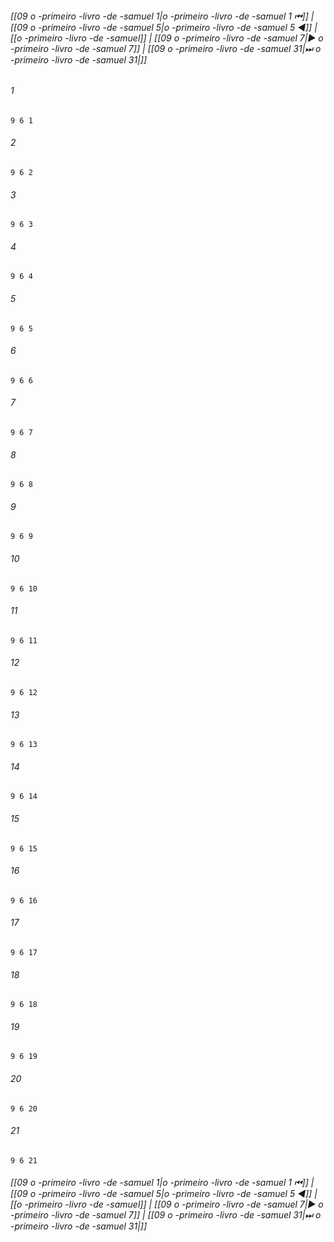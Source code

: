 
###### [[09 o -primeiro -livro -de -samuel 1|o -primeiro -livro -de -samuel 1 ⏮]] | [[09 o -primeiro -livro -de -samuel 5|o -primeiro -livro -de -samuel 5 ◀]] | [[o -primeiro -livro -de -samuel]] | [[09 o -primeiro -livro -de -samuel 7|▶ o -primeiro -livro -de -samuel 7]] | [[09 o -primeiro -livro -de -samuel 31|⏭ o -primeiro -livro -de -samuel 31|]]

###### 1
``` verse
9 6 1 
```
###### 2
``` verse
9 6 2 
```
###### 3
``` verse
9 6 3 
```
###### 4
``` verse
9 6 4 
```
###### 5
``` verse
9 6 5 
```
###### 6
``` verse
9 6 6 
```
###### 7
``` verse
9 6 7 
```
###### 8
``` verse
9 6 8 
```
###### 9
``` verse
9 6 9 
```
###### 10
``` verse
9 6 10 
```
###### 11
``` verse
9 6 11 
```
###### 12
``` verse
9 6 12 
```
###### 13
``` verse
9 6 13 
```
###### 14
``` verse
9 6 14 
```
###### 15
``` verse
9 6 15 
```
###### 16
``` verse
9 6 16 
```
###### 17
``` verse
9 6 17 
```
###### 18
``` verse
9 6 18 
```
###### 19
``` verse
9 6 19 
```
###### 20
``` verse
9 6 20 
```
###### 21
``` verse
9 6 21 
```

###### [[09 o -primeiro -livro -de -samuel 1|o -primeiro -livro -de -samuel 1 ⏮]] | [[09 o -primeiro -livro -de -samuel 5|o -primeiro -livro -de -samuel 5 ◀]] | [[o -primeiro -livro -de -samuel]] | [[09 o -primeiro -livro -de -samuel 7|▶ o -primeiro -livro -de -samuel 7]] | [[09 o -primeiro -livro -de -samuel 31|⏭ o -primeiro -livro -de -samuel 31|]]

